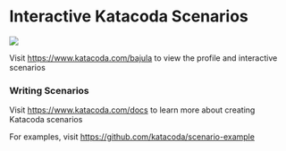 # Interactive Katacoda Scenarios

[![](http://shields.katacoda.com/katacoda/bajula/count.svg)](https://www.katacoda.com/bajula "Get your profile on Katacoda.com")

Visit https://www.katacoda.com/bajula to view the profile and interactive scenarios

### Writing Scenarios
Visit https://www.katacoda.com/docs to learn more about creating Katacoda scenarios

For examples, visit https://github.com/katacoda/scenario-example
